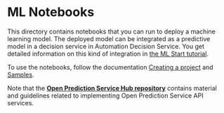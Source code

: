 # ML Notebooks

This directory contains notebooks that you can run to deploy a machine learning model. The deployed model can be integrated as a predictive model in a decision service in Automation Decision Service.
You get detailed information on this kind of integration in [the ML Start tutorial](https://github.com/icp4a/automation-decision-services-samples/tree/21.0.1/samples/MLStart).

To use the notebooks, follow the documentation [Creating a project](https://dataplatform.cloud.ibm.com/docs/content/wsj/getting-started/projects.html?audience=wdp) and [Samples](https://dataplatform.cloud.ibm.com/docs/content/wsj/analyze-data/ml-samples-overview.html).

Note that the [**Open Prediction Service Hub repository**](https://github.com/IBM/open-prediction-service-hub) contains material and guidelines related to implementing Open Prediction Service API services.
